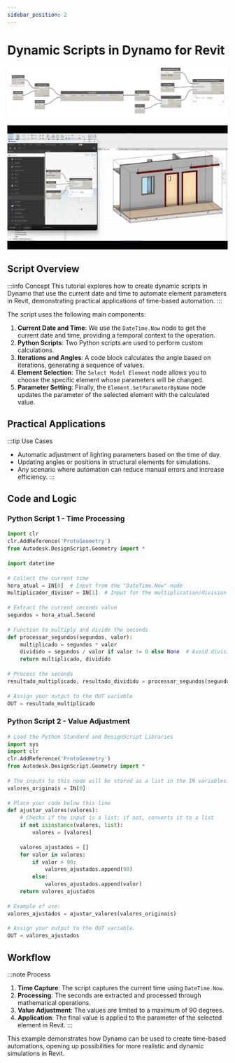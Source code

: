```yaml
---
sidebar_position: 2
---
```


# Dynamic Scripts in Dynamo for Revit

![Dynamo Script](./img/Dynamo_time/script.png)

<div style={{textAlign: 'center', marginBottom: '2rem'}}>

![Dynamo Animation](./img/Dynamo_time/Dynanomic.gif)

</div>

## Script Overview

:::info Concept
This tutorial explores how to create dynamic scripts in Dynamo that use the current date and time to automate element parameters in Revit, demonstrating practical applications of time-based automation.
:::

The script uses the following main components:

1.  **Current Date and Time**: We use the `DateTime.Now` node to get the current date and time, providing a temporal context to the operation.
2.  **Python Scripts**: Two Python scripts are used to perform custom calculations.
3.  **Iterations and Angles**: A code block calculates the angle based on iterations, generating a sequence of values.
4.  **Element Selection**: The `Select Model Element` node allows you to choose the specific element whose parameters will be changed.
5.  **Parameter Setting**: Finally, the `Element.SetParameterByName` node updates the parameter of the selected element with the calculated value.

## Practical Applications

:::tip Use Cases
- Automatic adjustment of lighting parameters based on the time of day.
- Updating angles or positions in structural elements for simulations.
- Any scenario where automation can reduce manual errors and increase efficiency.
:::

## Code and Logic

### Python Script 1 - Time Processing

```python
import clr
clr.AddReference('ProtoGeometry')
from Autodesk.DesignScript.Geometry import *

import datetime

# Collect the current time
hora_atual = IN[0]  # Input from the "DateTime.Now" node
multiplicador_divisor = IN[1]  # Input for the multiplication/division value (Slider)

# Extract the current seconds value
segundos = hora_atual.Second

# Function to multiply and divide the seconds
def processar_segundos(segundos, valor):
    multiplicado = segundos * valor
    dividido = segundos / valor if valor != 0 else None  # Avoid division by zero
    return multiplicado, dividido

# Process the seconds
resultado_multiplicado, resultado_dividido = processar_segundos(segundos, multiplicador_divisor)

# Assign your output to the OUT variable
OUT = resultado_multiplicado
```

### Python Script 2 - Value Adjustment

```python
# Load the Python Standard and DesignScript Libraries
import sys
import clr
clr.AddReference('ProtoGeometry')
from Autodesk.DesignScript.Geometry import *

# The inputs to this node will be stored as a list in the IN variables.
valores_originais = IN[0]

# Place your code below this line
def ajustar_valores(valores):
    # Checks if the input is a list; if not, converts it to a list
    if not isinstance(valores, list):
        valores = [valores]
        
    valores_ajustados = []
    for valor in valores:
        if valor > 90:
            valores_ajustados.append(90)
        else:
            valores_ajustados.append(valor)
    return valores_ajustados

# Example of use:
valores_ajustados = ajustar_valores(valores_originais)

# Assign your output to the OUT variable.
OUT = valores_ajustados
```

## Workflow

:::note Process
1.  **Time Capture**: The script captures the current time using `DateTime.Now`.
2.  **Processing**: The seconds are extracted and processed through mathematical operations.
3.  **Value Adjustment**: The values are limited to a maximum of 90 degrees.
4.  **Application**: The final value is applied to the parameter of the selected element in Revit.
:::

This example demonstrates how Dynamo can be used to create time-based automations, opening up possibilities for more realistic and dynamic simulations in Revit.
```